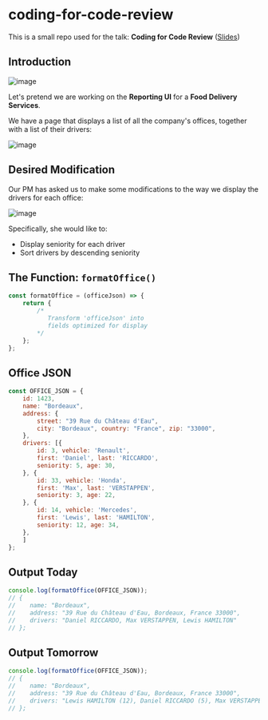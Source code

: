 # coding-for-code-review

This is a small repo used for the talk: **Coding for Code Review**
([Slides](http://bit.ly/coding-for-code-review-slides))

## Introduction

![image](https://user-images.githubusercontent.com/793700/68904824-29922880-073f-11ea-8489-caa24a27dcf8.png)

Let's pretend we are working on the **Reporting UI** for a **Food Delivery Services**.

We have a page that displays a list of all the company's offices, together with a list of their drivers:

![image](https://user-images.githubusercontent.com/793700/68905212-ae317680-0740-11ea-990a-0a9a907dbd67.png)

## Desired Modification

Our PM has asked us to make some modifications to the way we display the drivers for each office:

![image](https://user-images.githubusercontent.com/793700/68929126-f75ae800-078b-11ea-8001-d566e5e7b576.png)

Specifically, she would like to:
- Display seniority for each driver
- Sort drivers by descending seniority

## The Function: `formatOffice()`

```javascript
const formatOffice = (officeJson) => {
    return {
        /*
           Transform 'officeJson' into
           fields optimized for display
        */
    };
};
```

## Office JSON
```javascript
const OFFICE_JSON = {
    id: 1423,
    name: "Bordeaux",
    address: {
        street: "39 Rue du Château d'Eau",
        city: "Bordeaux", country: "France", zip: "33000",
    },
    drivers: [{
        id: 3, vehicle: 'Renault',
        first: 'Daniel', last: 'RICCARDO',
        seniority: 5, age: 30,
    }, {
        id: 33, vehicle: 'Honda',
        first: 'Max', last: 'VERSTAPPEN',
        seniority: 3, age: 22,
    }, {
        id: 14, vehicle: 'Mercedes',
        first: 'Lewis', last: 'HAMILTON',
        seniority: 12, age: 34,
    },
    ]
};
```

## Output Today
```javascript
console.log(formatOffice(OFFICE_JSON));
// {
//    name: "Bordeaux",
//    address: "39 Rue du Château d'Eau, Bordeaux, France 33000",
//    drivers: "Daniel RICCARDO, Max VERSTAPPEN, Lewis HAMILTON"
// };
```

## Output Tomorrow

```javascript
console.log(formatOffice(OFFICE_JSON));
// {
//    name: "Bordeaux",
//    address: "39 Rue du Château d'Eau, Bordeaux, France 33000",
//    drivers: "Lewis HAMILTON (12), Daniel RICCARDO (5), Max VERSTAPPEN (3)"
// };
```
